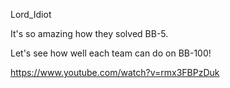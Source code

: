 Lord_Idiot

It's so amazing how they solved BB-5.

Let's see how well each team can do on BB-100!

https://www.youtube.com/watch?v=rmx3FBPzDuk
